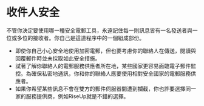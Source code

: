 [Title]: # (收件人安全)
[Difficulty]: # (初學者)
[Order]: # (8)

# 收件人安全

不管你決定要使用哪一種安全電郵工具，永遠記住每一則訊息皆有一名發送者與一位或多位的接收者。你自己是這道程序中的一個組成部份。

* 即使你自己小心安全地使用加密電郵，但也要考慮你的聯絡人在傳送，閱讀與回覆郵件時並未採取如此安全措施。
* 試著了解你聯絡人的電郵服務供應者所在地，某些國家更容易面臨電子郵件監控。為確保私密地通訊，你和你的聯絡人應要使用相對安全國家的電郵服務供應者。
* 如果你希望某些訊息不會在雙方的郵件伺服器間遭到攔截，你也許要選擇同一家的服務提供商，例如RiseUp就是不錯的選擇。